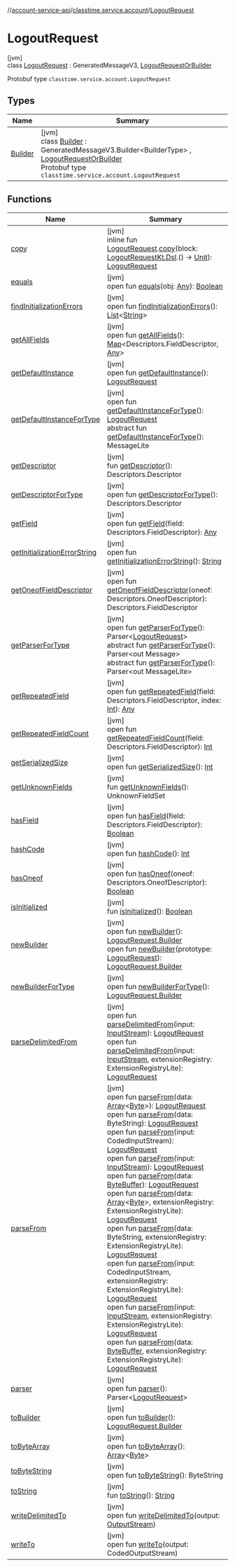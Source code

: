 //[account-service-api](../../../index.md)/[classtime.service.account](../index.md)/[LogoutRequest](index.md)

# LogoutRequest

[jvm]\
class [LogoutRequest](index.md) : GeneratedMessageV3, [LogoutRequestOrBuilder](../-logout-request-or-builder/index.md)

Protobuf type `classtime.service.account.LogoutRequest`

## Types

| Name | Summary |
|---|---|
| [Builder](-builder/index.md) | [jvm]<br>class [Builder](-builder/index.md) : GeneratedMessageV3.Builder&lt;BuilderType&gt; , [LogoutRequestOrBuilder](../-logout-request-or-builder/index.md)<br>Protobuf type `classtime.service.account.LogoutRequest` |

## Functions

| Name | Summary |
|---|---|
| [copy](../copy.md) | [jvm]<br>inline fun [LogoutRequest](index.md).[copy](../copy.md)(block: [LogoutRequestKt.Dsl](../-logout-request-kt/-dsl/index.md).() -&gt; [Unit](https://kotlinlang.org/api/latest/jvm/stdlib/kotlin/-unit/index.html)): [LogoutRequest](index.md) |
| [equals](equals.md) | [jvm]<br>open fun [equals](equals.md)(obj: [Any](https://kotlinlang.org/api/latest/jvm/stdlib/kotlin/-any/index.html)): [Boolean](https://kotlinlang.org/api/latest/jvm/stdlib/kotlin/-boolean/index.html) |
| [findInitializationErrors](../../classtime.service.account.event/-password-reset-event/index.md#-812419917%2FFunctions%2F1931141392) | [jvm]<br>open fun [findInitializationErrors](../../classtime.service.account.event/-password-reset-event/index.md#-812419917%2FFunctions%2F1931141392)(): [List](https://docs.oracle.com/javase/8/docs/api/java/util/List.html)&lt;[String](https://docs.oracle.com/javase/8/docs/api/java/lang/String.html)&gt; |
| [getAllFields](../../classtime.service.account.event/-password-reset-event/index.md#-881691077%2FFunctions%2F1931141392) | [jvm]<br>open fun [getAllFields](../../classtime.service.account.event/-password-reset-event/index.md#-881691077%2FFunctions%2F1931141392)(): [Map](https://docs.oracle.com/javase/8/docs/api/java/util/Map.html)&lt;Descriptors.FieldDescriptor, [Any](https://kotlinlang.org/api/latest/jvm/stdlib/kotlin/-any/index.html)&gt; |
| [getDefaultInstance](get-default-instance.md) | [jvm]<br>open fun [getDefaultInstance](get-default-instance.md)(): [LogoutRequest](index.md) |
| [getDefaultInstanceForType](get-default-instance-for-type.md) | [jvm]<br>open fun [getDefaultInstanceForType](get-default-instance-for-type.md)(): [LogoutRequest](index.md)<br>abstract fun [getDefaultInstanceForType](../../classtime.service.account.event/-password-reset-event/-builder/index.md#-889905270%2FFunctions%2F1931141392)(): MessageLite |
| [getDescriptor](get-descriptor.md) | [jvm]<br>fun [getDescriptor](get-descriptor.md)(): Descriptors.Descriptor |
| [getDescriptorForType](../../classtime.service.account.event/-password-reset-event/index.md#-339032575%2FFunctions%2F1931141392) | [jvm]<br>open fun [getDescriptorForType](../../classtime.service.account.event/-password-reset-event/index.md#-339032575%2FFunctions%2F1931141392)(): Descriptors.Descriptor |
| [getField](../../classtime.service.account.event/-password-reset-event/index.md#-1468392733%2FFunctions%2F1931141392) | [jvm]<br>open fun [getField](../../classtime.service.account.event/-password-reset-event/index.md#-1468392733%2FFunctions%2F1931141392)(field: Descriptors.FieldDescriptor): [Any](https://kotlinlang.org/api/latest/jvm/stdlib/kotlin/-any/index.html) |
| [getInitializationErrorString](../../classtime.service.account.event/-password-reset-event/index.md#150260564%2FFunctions%2F1931141392) | [jvm]<br>open fun [getInitializationErrorString](../../classtime.service.account.event/-password-reset-event/index.md#150260564%2FFunctions%2F1931141392)(): [String](https://docs.oracle.com/javase/8/docs/api/java/lang/String.html) |
| [getOneofFieldDescriptor](../../classtime.service.account.event/-password-reset-event/index.md#278248706%2FFunctions%2F1931141392) | [jvm]<br>open fun [getOneofFieldDescriptor](../../classtime.service.account.event/-password-reset-event/index.md#278248706%2FFunctions%2F1931141392)(oneof: Descriptors.OneofDescriptor): Descriptors.FieldDescriptor |
| [getParserForType](get-parser-for-type.md) | [jvm]<br>open fun [getParserForType](get-parser-for-type.md)(): Parser&lt;[LogoutRequest](index.md)&gt;<br>abstract fun [getParserForType](../../classtime.service.account.event/-password-reset-event/index.md#778616491%2FFunctions%2F1931141392)(): Parser&lt;out Message&gt;<br>abstract fun [getParserForType](../../classtime.service.account.event/-password-reset-event/index.md#-723557255%2FFunctions%2F1931141392)(): Parser&lt;out MessageLite&gt; |
| [getRepeatedField](../../classtime.service.account.event/-password-reset-event/index.md#-574192867%2FFunctions%2F1931141392) | [jvm]<br>open fun [getRepeatedField](../../classtime.service.account.event/-password-reset-event/index.md#-574192867%2FFunctions%2F1931141392)(field: Descriptors.FieldDescriptor, index: [Int](https://kotlinlang.org/api/latest/jvm/stdlib/kotlin/-int/index.html)): [Any](https://kotlinlang.org/api/latest/jvm/stdlib/kotlin/-any/index.html) |
| [getRepeatedFieldCount](../../classtime.service.account.event/-password-reset-event/index.md#1483673896%2FFunctions%2F1931141392) | [jvm]<br>open fun [getRepeatedFieldCount](../../classtime.service.account.event/-password-reset-event/index.md#1483673896%2FFunctions%2F1931141392)(field: Descriptors.FieldDescriptor): [Int](https://kotlinlang.org/api/latest/jvm/stdlib/kotlin/-int/index.html) |
| [getSerializedSize](get-serialized-size.md) | [jvm]<br>open fun [getSerializedSize](get-serialized-size.md)(): [Int](https://kotlinlang.org/api/latest/jvm/stdlib/kotlin/-int/index.html) |
| [getUnknownFields](get-unknown-fields.md) | [jvm]<br>fun [getUnknownFields](get-unknown-fields.md)(): UnknownFieldSet |
| [hasField](../../classtime.service.account.event/-password-reset-event/index.md#1355327007%2FFunctions%2F1931141392) | [jvm]<br>open fun [hasField](../../classtime.service.account.event/-password-reset-event/index.md#1355327007%2FFunctions%2F1931141392)(field: Descriptors.FieldDescriptor): [Boolean](https://kotlinlang.org/api/latest/jvm/stdlib/kotlin/-boolean/index.html) |
| [hashCode](hash-code.md) | [jvm]<br>open fun [hashCode](hash-code.md)(): [Int](https://kotlinlang.org/api/latest/jvm/stdlib/kotlin/-int/index.html) |
| [hasOneof](../../classtime.service.account.event/-password-reset-event/index.md#-52289665%2FFunctions%2F1931141392) | [jvm]<br>open fun [hasOneof](../../classtime.service.account.event/-password-reset-event/index.md#-52289665%2FFunctions%2F1931141392)(oneof: Descriptors.OneofDescriptor): [Boolean](https://kotlinlang.org/api/latest/jvm/stdlib/kotlin/-boolean/index.html) |
| [isInitialized](is-initialized.md) | [jvm]<br>fun [isInitialized](is-initialized.md)(): [Boolean](https://kotlinlang.org/api/latest/jvm/stdlib/kotlin/-boolean/index.html) |
| [newBuilder](new-builder.md) | [jvm]<br>open fun [newBuilder](new-builder.md)(): [LogoutRequest.Builder](-builder/index.md)<br>open fun [newBuilder](new-builder.md)(prototype: [LogoutRequest](index.md)): [LogoutRequest.Builder](-builder/index.md) |
| [newBuilderForType](new-builder-for-type.md) | [jvm]<br>open fun [newBuilderForType](new-builder-for-type.md)(): [LogoutRequest.Builder](-builder/index.md) |
| [parseDelimitedFrom](parse-delimited-from.md) | [jvm]<br>open fun [parseDelimitedFrom](parse-delimited-from.md)(input: [InputStream](https://docs.oracle.com/javase/8/docs/api/java/io/InputStream.html)): [LogoutRequest](index.md)<br>open fun [parseDelimitedFrom](parse-delimited-from.md)(input: [InputStream](https://docs.oracle.com/javase/8/docs/api/java/io/InputStream.html), extensionRegistry: ExtensionRegistryLite): [LogoutRequest](index.md) |
| [parseFrom](parse-from.md) | [jvm]<br>open fun [parseFrom](parse-from.md)(data: [Array](https://kotlinlang.org/api/latest/jvm/stdlib/kotlin/-array/index.html)&lt;[Byte](https://kotlinlang.org/api/latest/jvm/stdlib/kotlin/-byte/index.html)&gt;): [LogoutRequest](index.md)<br>open fun [parseFrom](parse-from.md)(data: ByteString): [LogoutRequest](index.md)<br>open fun [parseFrom](parse-from.md)(input: CodedInputStream): [LogoutRequest](index.md)<br>open fun [parseFrom](parse-from.md)(input: [InputStream](https://docs.oracle.com/javase/8/docs/api/java/io/InputStream.html)): [LogoutRequest](index.md)<br>open fun [parseFrom](parse-from.md)(data: [ByteBuffer](https://docs.oracle.com/javase/8/docs/api/java/nio/ByteBuffer.html)): [LogoutRequest](index.md)<br>open fun [parseFrom](parse-from.md)(data: [Array](https://kotlinlang.org/api/latest/jvm/stdlib/kotlin/-array/index.html)&lt;[Byte](https://kotlinlang.org/api/latest/jvm/stdlib/kotlin/-byte/index.html)&gt;, extensionRegistry: ExtensionRegistryLite): [LogoutRequest](index.md)<br>open fun [parseFrom](parse-from.md)(data: ByteString, extensionRegistry: ExtensionRegistryLite): [LogoutRequest](index.md)<br>open fun [parseFrom](parse-from.md)(input: CodedInputStream, extensionRegistry: ExtensionRegistryLite): [LogoutRequest](index.md)<br>open fun [parseFrom](parse-from.md)(input: [InputStream](https://docs.oracle.com/javase/8/docs/api/java/io/InputStream.html), extensionRegistry: ExtensionRegistryLite): [LogoutRequest](index.md)<br>open fun [parseFrom](parse-from.md)(data: [ByteBuffer](https://docs.oracle.com/javase/8/docs/api/java/nio/ByteBuffer.html), extensionRegistry: ExtensionRegistryLite): [LogoutRequest](index.md) |
| [parser](parser.md) | [jvm]<br>open fun [parser](parser.md)(): Parser&lt;[LogoutRequest](index.md)&gt; |
| [toBuilder](to-builder.md) | [jvm]<br>open fun [toBuilder](to-builder.md)(): [LogoutRequest.Builder](-builder/index.md) |
| [toByteArray](../../classtime.service.account.event/-password-reset-event/index.md#-893058881%2FFunctions%2F1931141392) | [jvm]<br>open fun [toByteArray](../../classtime.service.account.event/-password-reset-event/index.md#-893058881%2FFunctions%2F1931141392)(): [Array](https://kotlinlang.org/api/latest/jvm/stdlib/kotlin/-array/index.html)&lt;[Byte](https://kotlinlang.org/api/latest/jvm/stdlib/kotlin/-byte/index.html)&gt; |
| [toByteString](../../classtime.service.account.event/-password-reset-event/index.md#1590314737%2FFunctions%2F1931141392) | [jvm]<br>open fun [toByteString](../../classtime.service.account.event/-password-reset-event/index.md#1590314737%2FFunctions%2F1931141392)(): ByteString |
| [toString](../../classtime.service.account.event/-password-reset-event/index.md#-1084302645%2FFunctions%2F1931141392) | [jvm]<br>fun [toString](../../classtime.service.account.event/-password-reset-event/index.md#-1084302645%2FFunctions%2F1931141392)(): [String](https://docs.oracle.com/javase/8/docs/api/java/lang/String.html) |
| [writeDelimitedTo](../../classtime.service.account.event/-password-reset-event/index.md#938978067%2FFunctions%2F1931141392) | [jvm]<br>open fun [writeDelimitedTo](../../classtime.service.account.event/-password-reset-event/index.md#938978067%2FFunctions%2F1931141392)(output: [OutputStream](https://docs.oracle.com/javase/8/docs/api/java/io/OutputStream.html)) |
| [writeTo](write-to.md) | [jvm]<br>open fun [writeTo](write-to.md)(output: CodedOutputStream) |
